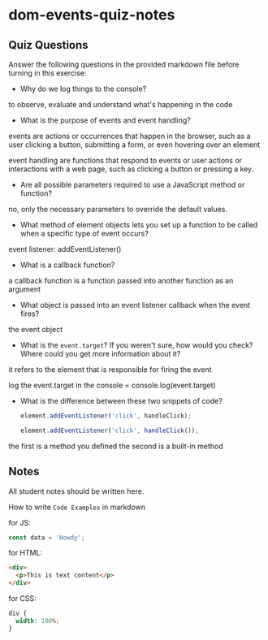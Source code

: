 # dom-events-quiz-notes

## Quiz Questions

Answer the following questions in the provided markdown file before turning in this exercise:

- Why do we log things to the console?

to observe, evaluate and understand what's happening in the code

- What is the purpose of events and event handling?

events are actions or occurrences that happen in the browser, such as a user clicking a button, submitting a form, or even hovering over an element

event handling are functions that respond to events or user actions or interactions with a web page, such as clicking a button or pressing a key.

- Are all possible parameters required to use a JavaScript method or function?

no, only the necessary parameters to override the default values.

- What method of element objects lets you set up a function to be called when a specific type of event occurs?

event listener: addEventListener()

- What is a callback function?

a callback function is a function passed into another function as an argument

- What object is passed into an event listener callback when the event fires?

the event object

- What is the `event.target`? If you weren't sure, how would you check? Where could you get more information about it?

it refers to the element that is responsible for firing the event

log the event.target in the console = console.log(event.target)

- What is the difference between these two snippets of code?
  ```js
  element.addEventListener('click', handleClick);
  ```
  ```js
  element.addEventListener('click', handleClick());
  ```

the first is a method you defined
the second is a built-in method

## Notes

All student notes should be written here.

How to write `Code Examples` in markdown

for JS:

```javascript
const data = 'Howdy';
```

for HTML:

```html
<div>
  <p>This is text content</p>
</div>
```

for CSS:

```css
div {
  width: 100%;
}
```
